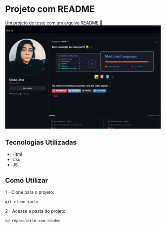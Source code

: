 # Projeto com README 
Um projeto de teste com um arquivo README 🚀
[<img src= "./TELA.gif" alt= "gif da tela inicial do projeto">](https://google.com)

## Tecnologias Utilizadas 
- Html
- Css
- JS


## Como Utilizar 
 1 - Clone para o projeto:
 ```
 git clone <url>
 ```

 2 - Acesse a pasta do projeto:

```
cd repositorio-com-readme
```







